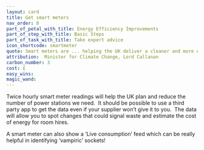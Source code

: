 ```yaml
---
layout: card
title: Get smart meters
nav_order: 8
part_of_petal_with_title: Energy Efficiency Improvements
part_of_step_with_title: Basic Steps
part_of_task_with_title: Take expert advice
icon_shortcode: smartmeter
quote: Smart meters are ... helping the UK deliver a cleaner and more efficient energy system, … [and] saving tens of billions of pounds in the process.
attribution:  Minister for Climate Change, Lord Callanan
carbon_number: 3
cost: £
easy_wins: 
magic_wand: 
---
```


<p>Twice hourly smart meter readings will help the UK plan and reduce the number of power stations we need.  It should be possible to use a third party app to get the data even if your supplier won’t give it to you.  The data will allow you to spot changes that could signal waste and estimate the cost of energy for room hires.</p><p>A smart meter can also show a ‘Live consumption’ feed which can be really helpful in identifying ‘vampiric’ sockets!</p> 
